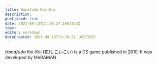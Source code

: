 ```yaml
---
title: Hanafuda Koi-Koi
description: 
published: true
date: 2021-09-13T21:20:27.1667353Z 
tags: 
editor: markdown
dateCreated: 2021-09-13T21:20:27.1667353Z
---
```

_Hanafuda Koi-Koi_ (<span lang='ja'>花札 こいこい</span>) is a DS game published in 2010.
It was developed by MeRAMAN.
